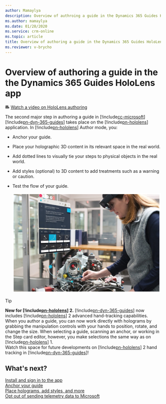 ```yaml
---
author: Mamaylya
description: Overview of authroing a guide in the Dynamics 365 Guides HoloLens app
ms.author: mamaylya
ms.date: 01/28/2020
ms.service: crm-online
ms.topic: article
title: Overview of authoring a guide in the Dynamics 365 Guides HoloLens app
ms.reviewer: v-brycho
---
```


# Overview of authoring a guide in the the Dynamics 365 Guides HoloLens app

![Video camera graphic](media/video-camera.PNG "Video camera graphic") [Watch a video on HoloLens authoring](https://aka.ms/hololensauthor)

The second major step in authoring a guide in [!include[cc-microsoft](../includes/cc-microsoft.md)] [!include[pn-dyn-365-guides](../includes/pn-dyn-365-guides.md)] takes place on the [!include[pn-hololens](../includes/pn-hololens.md)] application. In [!include[pn-hololens](../includes/pn-hololens.md)] Author mode, you:

- Anchor your guide.

- Place your holographic 3D content in its relevant space in the real world.

- Add dotted lines to visually tie your steps to physical objects in the real world.

- Add styles (optional) to 3D content to add treatments such as a warning or caution.

- Test the flow of your guide.

  ![Test your guide](media/test-your-guide.PNG "Test your guide")
  
>[!TIP]
>**New for [!include[pn-hololens](../includes/pn-hololens.md)] 2.** [!include[pn-dyn-365-guides](../includes/pn-dyn-365-guides.md)] now includes [!include[pn-hololens](../includes/pn-hololens.md)] 2 advanced hand-tracking capabilities. When you author a guide, you can now work directly with holograms by grabbing the manipulation controls with your hands to position, rotate, and change the size. When selecting a guide, scanning an anchor, or working in the Step card editor, however, you make selections the same way as on [!include[pn-hololens](../includes/pn-hololens.md)] 1.<br>Watch this space for future developments on [!include[pn-hololens](../includes/pn-hololens.md)] 2 hand tracking in [!include[pn-dyn-365-guides](../includes/pn-dyn-365-guides.md)]!

## What's next?

[Install and sign in to the app](install-sign-in-hololens-app.md)<br>
[Anchor your guide](hololens-app-anchor.md)<br>
[Place holograms, add styles, and more](hololens-app-orientation.md)<br>
[Opt out of sending telemetry data to Microsoft](hololens-app-data-opt-out.md)
